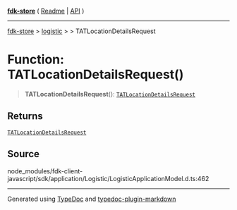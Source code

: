[**fdk-store**](../../../README.md) ( [Readme](../../../README.md) \| [API](../../../API.md) )

---

[fdk-store](../../../API.md) > [logistic](../../README.md) > [<internal>](../README.md) > TATLocationDetailsRequest

# Function: TATLocationDetailsRequest()

> **TATLocationDetailsRequest**(): [`TATLocationDetailsRequest`](../type-aliases/type-alias.TATLocationDetailsRequest.md)

## Returns

[`TATLocationDetailsRequest`](../type-aliases/type-alias.TATLocationDetailsRequest.md)

## Source

node_modules/fdk-client-javascript/sdk/application/Logistic/LogisticApplicationModel.d.ts:462

---

Generated using [TypeDoc](https://typedoc.org/) and [typedoc-plugin-markdown](https://www.npmjs.com/package/typedoc-plugin-markdown)
